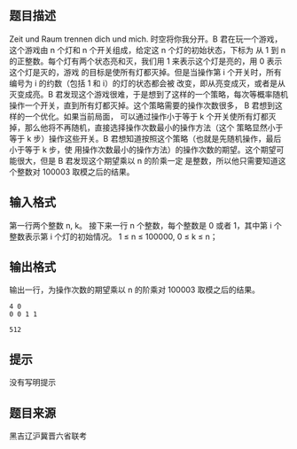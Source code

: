 


## 题目描述
Zeit und Raum trennen dich und mich.
时空将你我分开。B 君在玩一个游戏，这个游戏由 n 个灯和 n 个开关组成，给定这 n 个灯的初始状态，下标为
从 1 到 n 的正整数。每个灯有两个状态亮和灭，我们用 1 来表示这个灯是亮的，用 0 表示这个灯是灭的，游戏
的目标是使所有灯都灭掉。但是当操作第 i 个开关时，所有编号为 i 的约数（包括 1 和 i）的灯的状态都会被
改变，即从亮变成灭，或者是从灭变成亮。B 君发现这个游戏很难，于是想到了这样的一个策略，每次等概率随机
操作一个开关，直到所有灯都灭掉。这个策略需要的操作次数很多， B 君想到这样的一个优化。如果当前局面，
可以通过操作小于等于 k 个开关使所有灯都灭掉，那么他将不再随机，直接选择操作次数最小的操作方法（这个
策略显然小于等于 k 步）操作这些开关。B 君想知道按照这个策略（也就是先随机操作，最后小于等于 k 步，使
用操作次数最小的操作方法）的操作次数的期望。这个期望可能很大，但是 B 君发现这个期望乘以 n 的阶乘一定
是整数，所以他只需要知道这个整数对 100003 取模之后的结果。
## 输入格式
第一行两个整数 n, k。
接下来一行 n 个整数，每个整数是 0 或者 1，其中第 i 个整数表示第 i 个灯的初始情况。
1 ≤ n ≤ 100000, 0 ≤ k ≤ n；
## 输出格式
输出一行，为操作次数的期望乘以 n 的阶乘对 100003 取模之后的结果。

```input1
4 0
0 0 1 1

```

```output1
512
```

## 提示
没有写明提示
## 题目来源
黑吉辽沪冀晋六省联考


